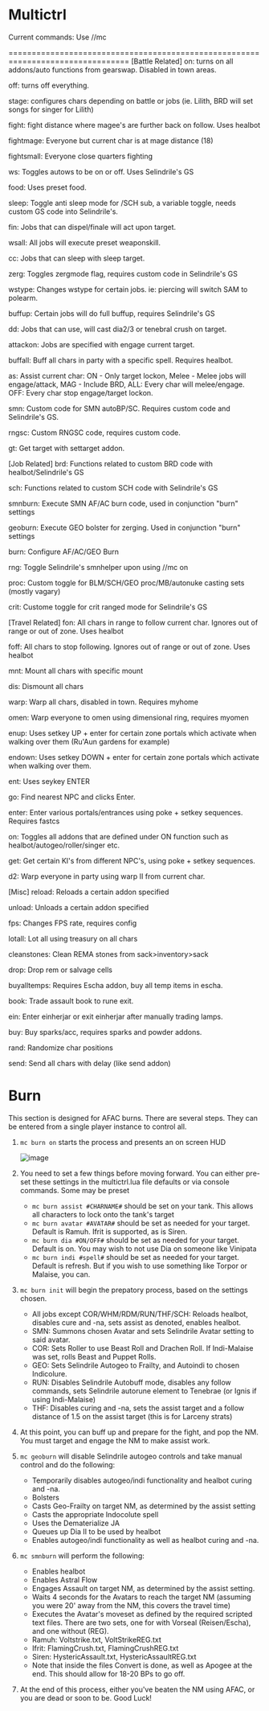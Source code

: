 # Multictrl
 
Current commands:  Use //mc

================================================================================
[Battle Related]
on: turns on all addons/auto functions from gearswap.  Disabled in town areas.

off: turns off everything.

stage: configures chars depending on battle or jobs (ie. Lilith, BRD will set songs for singer for Lilith)

fight: fight distance where magee's are further back on follow.  Uses healbot

fightmage:  Everyone but current char is at mage distance (18)

fightsmall:  Everyone close quarters fighting

ws: Toggles autows to be on or off.  Uses Selindrile's GS

food: Uses preset food.

sleep: Toggle anti sleep mode for /SCH sub, a variable toggle, needs custom GS code into Selindrile's.

fin: Jobs that can dispel/finale will act upon <t> target.
 
wsall:  All jobs will execute preset weaponskill.
 
cc:  Jobs that can sleep with sleep <t> target.
 
zerg:  Toggles zergmode flag, requires custom code in Selindrile's GS
 
wstype: Changes wstype for certain jobs.  ie: piercing will switch SAM to polearm.
 
buffup:  Certain jobs will  do full buffup, requires Selindrile's GS
 
dd: Jobs that can use, will cast dia2/3 or tenebral crush on <t> target.
 
attackon: Jobs are specified with engage current <t> target.
 
buffall: Buff all chars in party with a specific spell. Requires healbot.
 
as:  Assist current char:  ON - Only target lockon, Melee - Melee jobs will engage/attack, MAG - Include BRD, ALL: Every char will melee/engage.  OFF: Every char stop engage/target lockon.
 
smn:  Custom code for SMN autoBP/SC.  Requires custom code and Selindrile's GS.
 
rngsc:  Custom RNGSC code, requires custom code.
 
gt:  Get target with settarget addon.
 
[Job Related]
brd: Functions related to custom BRD code with healbot/Selindrile's GS
 
sch: Functions related to custom SCH code with Selindrile's GS
 
smnburn:  Execute SMN AF/AC burn code, used in conjunction "burn" settings
 
geoburn:  Execute GEO bolster for zerging.  Used in conjunction "burn" settings
 
burn: Configure AF/AC/GEO Burn
 
rng: Toggle Selindrile's smnhelper upon using //mc on
 
proc: Custom toggle for BLM/SCH/GEO proc/MB/autonuke casting sets (mostly vagary)
 
crit: Custome toggle for crit ranged mode for Selindrile's GS

[Travel Related]
fon:  All chars in range to follow current char.  Ignores out of range or out of zone. Uses healbot
 
foff:  All chars to stop following.  Ignores out of range or out of zone. Uses healbot
 
mnt:  Mount all chars with specific mount
 
dis:  Dismount all chars
 
warp:  Warp all chars, disabled in town.  Requires myhome
 
omen:  Warp everyone to omen using dimensional ring, requires myomen
 
enup: Uses setkey UP + enter for certain zone portals which activate when  walking over them (Ru'Aun gardens for example)
 
endown: Uses setkey DOWN + enter for certain zone portals which activate when  walking over them.
 
ent: Uses seykey ENTER
 
go: Find nearest NPC and clicks Enter.
 
enter:  Enter various portals/entrances using poke + setkey sequences.  Requires fastcs
 
on:  Toggles all addons that are defined under ON function such as healbot/autogeo/roller/singer etc.
 
get:  Get certain KI's from different NPC's, using poke + setkey sequences.
 
d2: Warp everyone in party using warp II from current char.
 
[Misc]
reload: Reloads a certain addon specified
 
unload: Unloads a certain addon specified
 
fps:  Changes FPS rate, requires config
 
lotall:  Lot all using treasury on all chars
 
cleanstones:  Clean REMA stones from sack>inventory>sack
 
drop:  Drop rem or salvage cells
 
buyalltemps:  Requires Escha addon, buy all temp items in escha.
 
book:  Trade assault book to rune exit.
 
ein:  Enter einherjar or exit einherjar after manually trading lamps.
 
buy:  Buy sparks/acc, requires sparks and powder addons.
 
rand: Randomize char positions
 
send: Send all chars with delay (like send addon)

# Burn

This section is designed for AFAC burns. There are several steps. They can be entered from a single player instance to control all.

1. `mc burn on` starts the process and presents an on screen HUD

      ![image](https://user-images.githubusercontent.com/8727407/151236727-9b78bf86-acab-47d0-8271-f2efcc258bf0.png)

2. You need to set a few things before moving forward. You can either pre-set these settings in the multictrl.lua file defaults or via console commands. Some may be preset
     * `mc burn assist #CHARNAME#` should be set on your tank. This allows all characters to lock onto the tank's target
     * `mc burn avatar #AVATAR#` should be set as needed for your target. Default is Ramuh. Ifrit is supported, as is Siren.
     * `mc burn dia #ON/OFF#` should be set as needed for your target. Default is on. You may wish to not use Dia on someone like Vinipata
     * `mc burn indi #spell#` should be set as needed for your target. Default is refresh. But if you wish to use something like Torpor or Malaise, you can.
3. `mc burn init` will begin the prepatory process, based on the settings chosen.
    * All jobs except COR/WHM/RDM/RUN/THF/SCH: Reloads healbot, disables cure and -na, sets assist as denoted, enables healbot.
    * SMN: Summons chosen Avatar and sets Selindrile Avatar setting to said avatar.
    * COR: Sets Roller to use Beast Roll and Drachen Roll. If Indi-Malaise was set, rolls Beast and Puppet Rolls.
    * GEO: Sets Selindrile Autogeo to Frailty, and Autoindi to chosen Indicolure.
    * RUN: Disables Selindrile Autobuff mode, disables any follow commands, sets Selindrile autorune element to Tenebrae (or Ignis if using Indi-Malaise)
    * THF: Disables curing and -na, sets the assist target and a follow distance of 1.5 on the assist target (this is for Larceny strats)
4. At this point, you can buff up and prepare for the fight, and pop the NM. You must target and engage the NM to make assist work.
5. `mc geoburn` will disable Selindrile autogeo controls and take manual control and do the following:
    * Temporarily disables autogeo/indi functionality and healbot curing and -na.
    * Bolsters
    * Casts Geo-Frailty on target NM, as determined by the assist setting
    * Casts the appropriate Indocolute spell
    * Uses the Dematerialize JA
    * Queues up Dia II to be used by healbot
    * Enables autogeo/indi functionality as well as healbot curing and -na.
 6. `mc smnburn` will perform the following:
    * Enables healbot
    * Enables Astral Flow
    * Engages Assault on target NM, as determined by the assist setting.
    * Waits 4 seconds for the Avatars to reach the target NM (assuming you were 20' away from the NM, this covers the travel time)
    * Executes the Avatar's moveset as defined by the required scripted text files. There are two sets, one for with Vorseal (Reisen/Escha), and one without (REG).
    * Ramuh: Voltstrike.txt, VoltStrikeREG.txt
    * Ifrit: FlamingCrush.txt, FlamingCrushREG.txt
    * Siren: HystericAssault.txt, HystericAssaultREG.txt
    * Note that inside the files Convert is done, as well as Apogee at the end. This should allow for 18-20 BPs to go off.
 7. At the end of this process, either you've beaten the NM using AFAC, or you are dead or soon to be. Good Luck!
